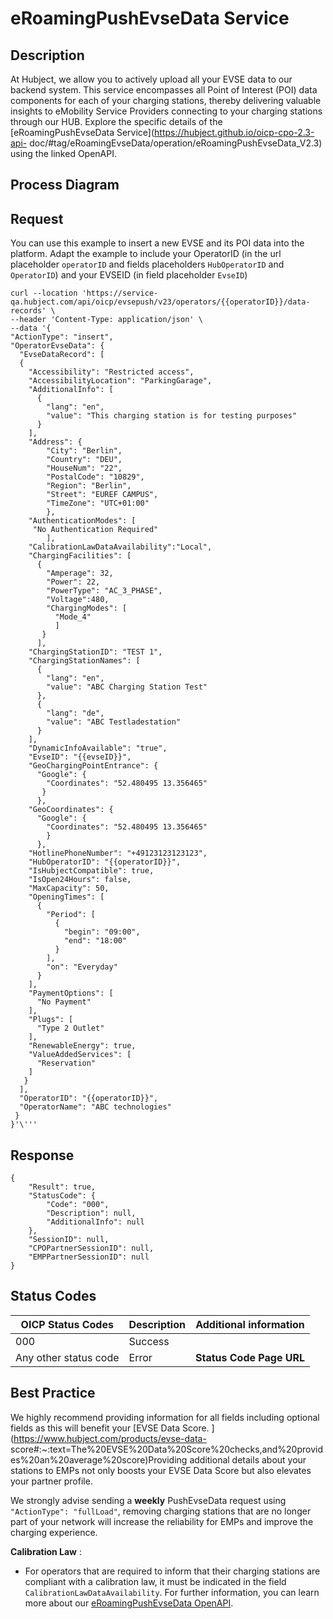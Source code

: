 # eRoamingPushEvseData Service

## Description

At Hubject, we allow you to actively upload all your EVSE data to our backend
system. This service encompasses all Point of Interest (POI) data components
for each of your charging stations, thereby delivering valuable insights to
eMobility Service Providers connecting to your charging stations through our
HUB. Explore the specific details of the [eRoamingPushEvseData
Service](https://hubject.github.io/oicp-cpo-2.3-api-
doc/#tag/eRoamingEvseData/operation/eRoamingPushEvseData_V2.3) using the
linked OpenAPI.

## Process Diagram

## Request

You can use this example to insert a new EVSE and its POI data into the
platform. Adapt the example to include your OperatorID (in the url placeholder
`operatorID` and fields placeholders `HubOperatorID` and `OperatorID`) and
your EVSEID (in field placeholder `EvseID`)

    
    
    curl --location 'https://service-qa.hubject.com/api/oicp/evsepush/v23/operators/{{operatorID}}/data-records' \
    --header 'Content-Type: application/json' \
    --data '{
    "ActionType": "insert",
    "OperatorEvseData": {
      "EvseDataRecord": [
      {
        "Accessibility": "Restricted access",
        "AccessibilityLocation": "ParkingGarage",
        "AdditionalInfo": [
          {
            "lang": "en",
            "value": "This charging station is for testing purposes"
          }
        ],
        "Address": {
            "City": "Berlin",
            "Country": "DEU",
            "HouseNum": "22",
            "PostalCode": "10829",
            "Region": "Berlin",
            "Street": "EUREF CAMPUS",
            "TimeZone": "UTC+01:00"
            },
        "AuthenticationModes": [
         "No Authentication Required"
            ],
        "CalibrationLawDataAvailability":"Local",
        "ChargingFacilities": [
          {
            "Amperage": 32,
            "Power": 22,
            "PowerType": "AC_3_PHASE",
            "Voltage":480,
            "ChargingModes": [
              "Mode_4"
              ]
           }
          ],
        "ChargingStationID": "TEST 1",
        "ChargingStationNames": [
          {
            "lang": "en",
            "value": "ABC Charging Station Test"
          },
          {
            "lang": "de",
            "value": "ABC Testladestation"
          }
        ],
        "DynamicInfoAvailable": "true",
        "EvseID": "{{evseID}}",
        "GeoChargingPointEntrance": {
          "Google": {
            "Coordinates": "52.480495 13.356465"
           }
          },
        "GeoCoordinates": {
          "Google": {
            "Coordinates": "52.480495 13.356465"
            }
          },
        "HotlinePhoneNumber": "+49123123123123",
        "HubOperatorID": "{{operatorID}}",
        "IsHubjectCompatible": true,
        "IsOpen24Hours": false,
        "MaxCapacity": 50,
        "OpeningTimes": [
          {
            "Period": [
              {
                "begin": "09:00",
                "end": "18:00"
              }
            ],
            "on": "Everyday"
          }
        ],
        "PaymentOptions": [
          "No Payment"
        ],
        "Plugs": [
          "Type 2 Outlet"
        ],
        "RenewableEnergy": true,
        "ValueAddedServices": [
          "Reservation"
        ]
       }
      ],
      "OperatorID": "{{operatorID}}",
      "OperatorName": "ABC technologies"
     }
    }'\'''

## Response

    
    
    {
        "Result": true,
        "StatusCode": {
            "Code": "000",
            "Description": null,
            "AdditionalInfo": null
        },
        "SessionID": null,
        "CPOPartnerSessionID": null,
        "EMPPartnerSessionID": null
    }

## Status Codes

| OICP Status Codes | Description | Additional information |
| ----------------- | ----------- | ----------------------
| 000               | Success     |                        |
| Any other status code | Error   |  **Status Code Page URL** |

  
## Best Practice

We highly recommend providing information for all fields including optional
fields as this will benefit your [EVSE Data Score.
](https://www.hubject.com/products/evse-data-
score#:~:text=The%20EVSE%20Data%20Score%20checks,and%20provides%20an%20average%20score)Providing
additional details about your stations to EMPs not only boosts your EVSE Data
Score but also elevates your partner profile.

We strongly advise sending a **weekly** PushEvseData request using
`"ActionType": "fullLoad"`, removing charging stations that are no longer part
of your network will increase the reliability for EMPs and improve the
charging experience.

 **Calibration Law** :

  * For operators that are required to inform that their charging stations are compliant with a calibration law, it must be indicated in the field `CalibrationLawDataAvailability`. For further information, you can learn more about our [eRoamingPushEvseData OpenAPI](https://hubject.github.io/oicp-cpo-2.3-api-doc/#tag/eRoamingEvseData/operation/eRoamingPushEvseData_V2.3).




